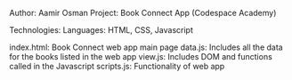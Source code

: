 Author: Aamir Osman
Project: Book Connect App (Codespace Academy)

Technologies: Languages: HTML, CSS, Javascript

index.html: Book Connect web app main page
data.js: Includes all the data for the books listed in the web app
view.js: Includes DOM and functions called in the Javascript
scripts.js: Functionality of web app
